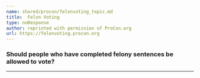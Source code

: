 ```yaml
---
name: shared/procon/felonvoting_topic.md
title:  Felon Voting 
type: noResponse
author: reprinted with permission of ProCon.org
url: https://felonvoting.procon.org 
---
```


###  Should people who have completed felony sentences be allowed to vote?

---

